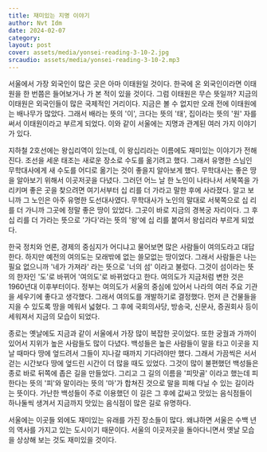 ```yaml
---
title: 재미있는 지명 이야기
author: Nvt Idm
date: 2024-02-07
category:
layout: post
cover: assets/media/yonsei-reading-3-10-2.jpg
srcaudio: assets/media/yonsei-reading-3-10-2.mp3
---
```

서울에서 가장 외국인이 많은 곳은 아마 이태원일 것이다. 한국에 온 외국인이라면 이태원을 한 번쯤은 들어보거나 가 본 적이 있을 것이다. 그럼 이태원은 무슨 뜻일까? 지금의 이태원은 외국인들이 많은 국제적인 거리이다. 지금은 볼 수 없지만 오래 전에 이태원에는 배나무가 많았다. 그래서 배라는 뜻의 '이', 크다는 뜻의 '태', 집이라는 뜻의 '원' 자를 써서 이태원이라고 부르게 되었다. 이와 같이 서울에는 지명과 관계된 여러 가지 이야기가 있다.

지하철 2호선에는 왕십리역이 있는데, 이 왕십리라는 이름에도 재미있는 이야기가 전해진다. 조선을 세운 태조는 새로운 장소로 수도를 옮기려고 했다. 그래서 유명한 스님인 무학대사에게 새 수도를 어디로 옮기는 것이 좋을지 알아보게 했다. 무학대사는 좋은 땅을 알아보기 위해서 이곳저곳을 다녔다. 그러던 어느 날 한 노인이 나타나서 서북쪽을 가리키며 좋은 곳을 찾으려면 여기서부터 십 리를 더 가라고 말한 후에 사라졌다. 알고 보니까 그 노인은 아주 유명한 도선대사였다. 무학대사가 노인의 말대로 서북쪽으로 십 리를 더 가니까 그곳에 정말 좋은 땅이 있었다. 그곳이 바로 지금의 경복궁 자리이다. 그 후 십 리를 더 가라는 뜻으로 '가다'라는 뜻의 '왕'에 십 리를 붙여서 왕십리라 부르게 되었다.

한국 정치와 언론, 경제의 중심지가 어디냐고 물어보면 많은 사람들이 여의도라고 대답한다. 하지만 예전의 여의도는 모래밖에 없는 쓸모없는 땅이었다. 그래서 사람들은 나는 필요 없으니까 '네가 가져라' 라는 뜻으로 '너의 섬' 이라고 불렀다. 그것이 섬이라는 뜻의 한자인 '도'로 바뀌어 '여의도'로 바뀌었다고 한다. 여의도가 지금처럼 변한 것은 1960년대 이후부터이다. 정부는 여의도가 서울의 중심에 있어서 나라의 여러 주요 기관을 세우기에 좋다고 생각했다. 그래서 여의도를 개발하기로 결정했다. 먼저 큰 건물들을 지을 수 있도록 땅을 메워서 넓혔다. 그 후에 국회의사당, 방송국, 신문사, 증권회사 등이 세워져서 지금의 모습이 되었다.

종로는 옛날에도 지금과 같이 서울에서 가장 많이 복잡한 곳이었다. 또한 궁궐과 가까이 있어서 지위가 높은 사람들도 많이 다녔다. 백성들은 높은 사람들이 말을 타고 이곳을 지날 때마다 땅에 엎드려서 그들이 지나갈 때까지 기다려야만 했다. 그래서 가끔씩은 서서 걷는 시간보다 땅에 엎드린 시간이 더 많을 때도 있었다. 그것이 많이 불편했던 백성들은 종로 바로 뒤쪽에 좁은 길을 만들었다. 그리고 그 길의 이름을 '피맛골' 이라고 했는데 피한다는 뜻의 '피'와 말이라는 뜻의 '마'가 합쳐진 것으로 말을 피해 다닐 수 있는 길이라는 뜻이다. 가난한 백성들이 주로 이용했던 이 길은 그 후에 값싸고 맛있는 음식점들이 하나둘씩 생겨서 지금까지 맛있는 음식점이 많은 길로 유명하다.

서울에는 이곳들 외에도 재미있는 유래를 가진 장소들이 많다. 왜냐하면 서울은 수백 년의 역사를 가지고 있는 도시이기 때문이다. 서울의 이곳저곳을 돌아다니면서 옛날 모습을 상상해 보는 것도 재미있을 것이다.